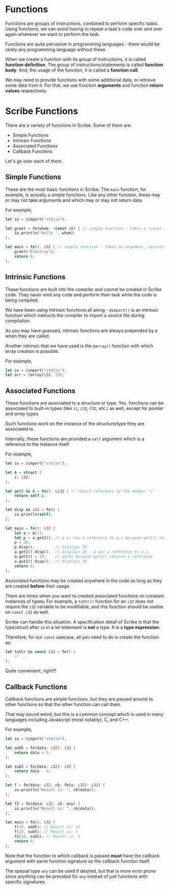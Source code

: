 # Functions

Functions are groups of instructions, combined to perform specific tasks.
Using functions, we can avoid having to repeat a task's code over and over again whenever we want to perform the task.

Functions are quite pervasive in programming languages - there would be rarely any programming language without these.

When we create a function with its group of instructions, it is called **function definition**.
The group of instructions/statements is called **function body**. And, the usage of the function, it is called a **function call**.

We may need to provide functions with some additional data, or retrieve some data from it. For that, we use function **arguments** and function **return values** respectively.

# Scribe Functions

There are a variety of functions in Scribe. Some of them are:

* Simple Functions
* Intrinsic Functions
* Associated Functions
* Callback Functions

Let's go over each of them.

## Simple Functions

These are the most basic functions in Scribe. The `main` function, for example, is actually a simple functions.
Like any other function, these may or may not take arguments and which may or may not return data.

For example,

```rs
let io = @import("std/io");

let greet = fn(whom: *const i8) { // simple function - takes a *const i8 as argument, returns nothing (void)
	io.println("Hello ", whom);
};

let main = fn(): i32 { // simple function - takes no argument, returns an i32
	greet("Electrux");
	return 0;
};
```

## Intrinsic Functions

These functions are built into the compiler and cannot be created in Scribe code. They never emit any code and perform their task while the code is being compiled.

We have been using intrinsic functions all along - `@import()` is an intrinsic function which instructs the compiler to import a source file during compilation.

As you may have guessed, intrinsic functions are always prepended by `@` when they are called.

Another intrinsic that we have used is the `@array()` function with which array creation is possible.

For example,

```rs
let io = @import("std/io");
let arr = @array(i32, 10);
```

## Associated Functions

These functions are associated to a structure or type. Yes, functions can be associated to built-in types (like `i1`, `i32`, `f32`, etc.) as well, except for pointer and array types.

Such functions work on the instance of the structure/type they are associated to.

Internally, these functions are provided a `self` argument which is a reference to the instance itself.

For example,

```rs
let io = @import("std/io");

let A = struct {
	i: i32;
};

let getI in A = fn(): &i32 { // return reference to the member "i"
	return self.i;
};

let disp in i32 = fn() {
	io.println(self);
};

let main = fn(): i32 {
	let a = A{1};
	let p = a.getI(); // p is now a reference to a.i because getI() returns a reference
	p = 20;
	p.disp();         // displays 20
	a.getI().disp();  // displays 20 - p was a reference to a.i
	a.getI() = 10;    // works because getI() returns a reference
	a.getI().disp();  // displays 10
	return 0;
};
```

Associated functions may be created anywhere in the code as long as they are created **before** their usage.

There are times when you want to created associated functions on constant instances of types.
For example, a `toStr()` function for an `i32` does not require the `i32` variable to be modifiable, and this function should be usable on `const i32` as well.

Scribe can handle this situation. A specification detail of Scribe is that the type/struct after `in` in a let statement is **not** a type. It is a **type expression**.

Therefore, for our `const` usecase, all you need to do is create the function as:

```rs
let toStr in const i32 = fn() {
	// ...
};
```

Quite convenient, right?!

## Callback Functions

Callback functions are simple functions, but they are passed around to other functions so that the other function can call them.

That may sound weird, but this is a common concept which is used in many languages including Javascript (most notably), C, and C++.

For example,

```rs
let io = @import("std/io");

let add5 = fn(data: i32): i32 {
	return data + 5;
};

let sub5 = fn(data: i32): i32 {
	return data - 5;
};

let f = fn(data: i32, cb: fn(x: i32): i32) {
	io.println("Result is: ", cb(data));
};

let f2 = fn(data: i32, cb: any) {
	io.println("Result is: ", cb(data));
};

let main = fn(): i32 {
	f(10, add5); // Result is: 15
	f(10, sub5); // Result is: 5
	f2(10, sub5); // Result is: 5
	return 0;
};
```

Note that the function to which callback is passed **must** have the callback argument with same function signature as the callback function itself.

The special type `any` can be used if desired, but that is more error prone since anything can be provided for `any` instead of just functions with specific signatures.
